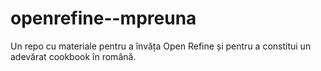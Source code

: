 # openrefine--mpreuna
Un repo cu materiale pentru a învăța Open Refine și pentru a constitui un adevărat cookbook în română.
